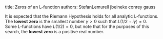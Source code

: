 title: Zeros of an L-function
authors:
    StefanLemurell
    jbeineke
    conrey
    gauss

It is expected that the <a knowl="lmfdb/lfunction.rh">Riemann Hypothesis</a> holds for all analytic <a knowl="lmfdb/lfunction">L-functions</a>. The **lowest zero** is the smallest number $\gamma>0$ such that $L(1/2+i\gamma)=0$. Some L-functions have $L(1/2)=0$, but note that for the purposes of this search, the **lowest zero** is a positive real number. 
